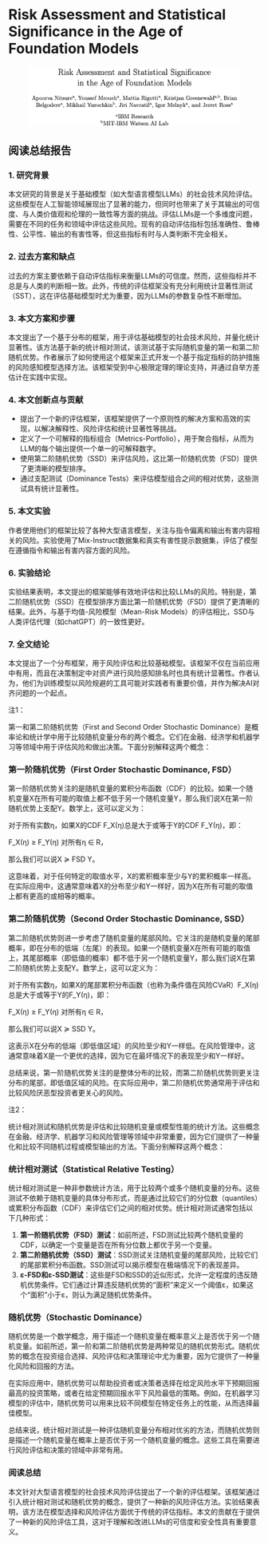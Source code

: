 # Risk Assessment and Statistical Significance in the Age of Foundation Models

<figure><img src="../.gitbook/assets/image (9) (1) (1) (1) (1) (1) (1) (1) (1) (1) (1) (1).png" alt=""><figcaption></figcaption></figure>

## 阅读总结报告

### 1. 研究背景

本文研究的背景是关于基础模型（如大型语言模型LLMs）的社会技术风险评估。这些模型在人工智能领域展现出了显著的能力，但同时也带来了关于其输出的可信度、与人类价值观和伦理的一致性等方面的挑战。评估LLMs是一个多维度问题，需要在不同的任务和领域中评估这些风险。现有的自动评估指标包括准确性、鲁棒性、公平性、输出的有害性等，但这些指标有时与人类判断不完全相关。

### 2. 过去方案和缺点

过去的方案主要依赖于自动评估指标来衡量LLMs的可信度。然而，这些指标并不总是与人类的判断相一致。此外，传统的评估框架没有充分利用统计显著性测试（SST），这在评估基础模型时尤为重要，因为LLMs的参数复杂性不断增加。

### 3. 本文方案和步骤

本文提出了一个基于分布的框架，用于评估基础模型的社会技术风险，并量化统计显著性。该方法基于新的统计相对测试，该测试基于实际随机变量的第一和第二阶随机优势。作者展示了如何使用这个框架来正式开发一个基于指定指标的防护措施的风险感知模型选择方法。该框架受到中心极限定理的理论支持，并通过自举方差估计在实践中实现。

### 4. 本文创新点与贡献

* 提出了一个新的评估框架，该框架提供了一个原则性的解决方案和高效的实现，以解决解释性、风险评估和统计显著性等挑战。
* 定义了一个可解释的指标组合（Metrics-Portfolio），用于聚合指标，从而为LLM的每个输出提供一个单一的可解释数字。
* 使用第二阶随机优势（SSD）来评估风险，这比第一阶随机优势（FSD）提供了更清晰的模型排序。
* 通过支配测试（Dominance Tests）来评估模型组合之间的相对优势，这些测试具有统计显著性。

### 5. 本文实验

作者使用他们的框架比较了各种大型语言模型，关注与指令偏离和输出有害内容相关的风险。实验使用了Mix-Instruct数据集和真实有害性提示数据集，评估了模型在遵循指令和输出有害内容方面的风险。

### 6. 实验结论

实验结果表明，本文提出的框架能够有效地评估和比较LLMs的风险。特别是，第二阶随机优势（SSD）在模型排序方面比第一阶随机优势（FSD）提供了更清晰的结果。此外，与基于均值-风险模型（Mean-Risk Models）的评估相比，SSD与人类评估代理（如chatGPT）的一致性更好。

### 7. 全文结论

本文提出了一个分布框架，用于风险评估和比较基础模型。该框架不仅在当前应用中有用，而且在决策制定中对资产进行风险感知排名时也具有统计显著性。作者认为，他们为训练模型以风险规避的工具可能对实践者有重要价值，并作为解决AI对齐问题的一个起点。



注1：

第一和第二阶随机优势（First and Second Order Stochastic Dominance）是概率论和统计学中用于比较随机变量分布的两个概念。它们在金融、经济学和机器学习等领域中用于评估风险和做出决策。下面分别解释这两个概念：

### 第一阶随机优势（First Order Stochastic Dominance, FSD）

第一阶随机优势关注的是随机变量的累积分布函数（CDF）的比较。如果一个随机变量X在所有可能的取值上都不低于另一个随机变量Y，那么我们说X在第一阶随机优势上支配Y。数学上，这可以定义为：

对于所有实数η，如果X的CDF F\_X(η)总是大于或等于Y的CDF F\_Y(η)，即：

F\_X(η) ≥ F\_Y(η) 对所有η ∈ R，

那么我们可以说X ≽ FSD Y。

这意味着，对于任何特定的取值水平，X的累积概率至少与Y的累积概率一样高。在实际应用中，这通常意味着X的分布至少和Y一样好，因为X在所有可能的取值上都有更高的或相等的概率。

### 第二阶随机优势（Second Order Stochastic Dominance, SSD）

第二阶随机优势则进一步考虑了随机变量的尾部风险。它关注的是随机变量的尾部概率，即在分布的低端（左尾）的表现。如果一个随机变量X在所有可能的取值上，其尾部概率（即低值的概率）都不低于另一个随机变量Y，那么我们说X在第二阶随机优势上支配Y。数学上，这可以定义为：

对于所有实数η，如果X的尾部累积分布函数（也称为条件值在风险CVaR）F\_X(η)总是大于或等于Y的F\_Y(η)，即：

F\_X(η) ≥ F\_Y(η) 对所有η ∈ R，

那么我们可以说X ≽ SSD Y。

这表示X在分布的低端（即低值区域）的风险至少和Y一样低。在风险管理中，这通常意味着X是一个更优的选择，因为它在最坏情况下的表现至少和Y一样好。

总结来说，第一阶随机优势关注的是整体分布的比较，而第二阶随机优势则更关注分布的尾部，即低值区域的风险。在实际应用中，第二阶随机优势通常用于评估和比较风险厌恶型投资者更关心的风险。



注2：

统计相对测试和随机优势是评估和比较随机变量或模型性能的统计方法。这些概念在金融、经济学、机器学习和风险管理等领域中非常重要，因为它们提供了一种量化和比较不同随机过程或模型输出的方法。下面分别解释这两个概念：

### 统计相对测试（Statistical Relative Testing）

统计相对测试是一种非参数统计方法，用于比较两个或多个随机变量的分布。这些测试不依赖于随机变量的具体分布形式，而是通过比较它们的分位数（quantiles）或累积分布函数（CDF）来评估它们之间的相对优势。统计相对测试通常包括以下几种形式：

1. **第一阶随机优势（FSD）测试**：如前所述，FSD测试比较两个随机变量的CDF，以确定一个变量是否在所有分位数上都优于另一个变量。
2. **第二阶随机优势（SSD）测试**：SSD测试关注随机变量的尾部风险，比较它们的尾部累积分布函数。SSD测试可以揭示模型在极端情况下的表现差异。
3. **ε-FSD和ε-SSD测试**：这些是FSD和SSD的近似形式，允许一定程度的违反随机优势条件。它们通过计算违反随机优势的“面积”来定义一个阈值ε，如果这个“面积”小于ε，则认为满足随机优势条件。

### 随机优势（Stochastic Dominance）

随机优势是一个数学概念，用于描述一个随机变量在概率意义上是否优于另一个随机变量。如前所述，第一阶和第二阶随机优势是两种常见的随机优势形式。随机优势的概念在投资组合选择、风险评估和决策理论中尤为重要，因为它提供了一种量化风险和回报的方法。

在实际应用中，随机优势可以帮助投资者或决策者选择在给定风险水平下预期回报最高的投资策略，或者在给定预期回报水平下风险最低的策略。例如，在机器学习模型的评估中，随机优势可以用来比较不同模型在特定任务上的性能，从而选择最佳模型。

总结来说，统计相对测试是一种评估随机变量分布相对优劣的方法，而随机优势则是描述一个随机变量在概率上是否优于另一个随机变量的概念。这些工具在需要进行风险评估和决策的领域中非常有用。





### 阅读总结

本文针对大型语言模型的社会技术风险评估提出了一个新的评估框架。该框架通过引入统计相对测试和随机优势的概念，提供了一种新的风险评估方法。实验结果表明，该方法在模型选择和风险评估方面优于传统的评估指标。本文的贡献在于提供了一种新的风险评估工具，这对于理解和改进LLMs的可信度和安全性具有重要意义。



